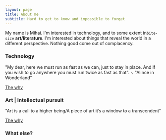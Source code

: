 ```yaml
---
layout: page
title: About me
subtitle: Hard to get to know and impossible to forget
---
```


My name is Mihai. I'm interested in technology, and to some extent in`bite-size` **art/literature**. I'm interested about things that reveal the world in a different perspective. Nothing good come out of complacency.

### Technology

"My dear, here we must run as fast as we can, just to stay in place. And if you wish to go anywhere you must run twice as fast as that". ~ "Alince in Wonderland"

[The why](https://www.youtube.com/watch?v=oZmMtM7LTqI)

### Art | Intellectual pursuit

"Art is a call to a higher being/A piece of art it’s a window to a transcendent"

[The why](https://www.youtube.com/watch?v=7z3mg6fjmzw)

### What else?
